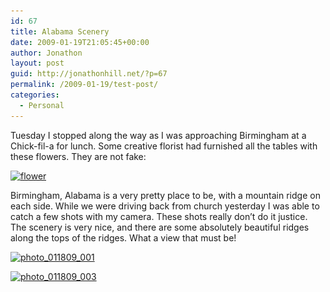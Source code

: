 ```yaml
---
id: 67
title: Alabama Scenery
date: 2009-01-19T21:05:45+00:00
author: Jonathon
layout: post
guid: http://jonathonhill.net/?p=67
permalink: /2009-01-19/test-post/
categories:
  - Personal
---
```

Tuesday I stopped along the way as I was approaching Birmingham at a Chick-fil-a for lunch. Some creative florist had furnished all the tables with these flowers. They are not fake:

[<img class="alignnone size-medium wp-image-71" title="flower" src="/wp-content/uploads/2009/01/photo_011309_001-300x300.jpg" alt="flower" width="300" height="300" srcset="/wp-content/uploads/2009/01/photo_011309_001-300x300.jpg 300w, /wp-content/uploads/2009/01/photo_011309_001-150x150.jpg 150w, /wp-content/uploads/2009/01/photo_011309_001.jpg 640w" sizes="(max-width: 300px) 100vw, 300px" />](/wp-content/uploads/2009/01/photo_011309_001.jpg)

Birmingham, Alabama is a very pretty place to be, with a mountain ridge on each side. While we were driving back from church yesterday I was able to catch a few shots with my camera. These shots really don&#8217;t do it justice. The scenery is very nice, and there are some absolutely beautiful ridges along the tops of the ridges. What a view that must be!

[<img class="alignnone size-medium wp-image-72" title="photo_011809_001" src="/wp-content/uploads/2009/01/photo_011809_001-300x203.jpg" alt="photo_011809_001" width="300" height="203" srcset="/wp-content/uploads/2009/01/photo_011809_001-300x203.jpg 300w, /wp-content/uploads/2009/01/photo_011809_001.jpg 640w" sizes="(max-width: 300px) 100vw, 300px" />](/wp-content/uploads/2009/01/photo_011809_001.jpg)

[<img class="alignnone size-medium wp-image-73" title="photo_011809_003" src="/wp-content/uploads/2009/01/photo_011809_003-300x240.jpg" alt="photo_011809_003" width="300" height="240" srcset="/wp-content/uploads/2009/01/photo_011809_003-300x240.jpg 300w, /wp-content/uploads/2009/01/photo_011809_003.jpg 640w" sizes="(max-width: 300px) 100vw, 300px" />](/wp-content/uploads/2009/01/photo_011809_003.jpg)